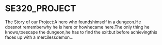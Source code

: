 # SE320_PROJECT
The Story of our Project:A hero who foundshimself in a dungeon.He doesnot rememberwhy he is here or howhecame here.The only thing he knows,toescape the dungeon,he has to find the exitbut before achievingthis faces up with a mercilessdemon...
